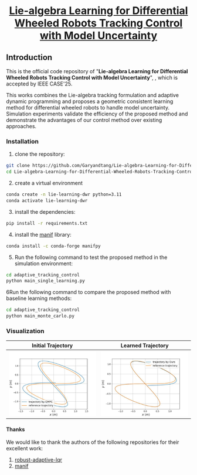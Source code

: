 <div id="top" align="center">

# [Lie-algebra Learning for Differential Wheeled Robots Tracking Control with Model Uncertainty]()

</div>

## Introduction
This is the official code repository of "**Lie-algebra Learning for Differential Wheeled Robots Tracking Control with Model Uncertainty**", , which is accepted by IEEE CASE'25.


This works combines the Lie-algebra tracking formulation and adaptive dynamic programming and proposes a geometric consistent 
learning method for differential wheeled robots to handle model uncertainty. Simulation experiments validate the efficiency of the proposed method and demonstrate the advantages of our control method over existing approaches.



[//]: # ([preprint]&#40;https://arxiv.org/abs/2403.07317&#41;, [code]&#40;https://github.com/Garyandtang/GMPC-Tracking-Control&#41;)



[//]: # (If you find this work useful, please consider citing our paper:)

[//]: # ()
[//]: # (```)

[//]: # (@misc{tang2024gmpc,)

[//]: # (      title={GMPC: Geometric Model Predictive Control for Wheeled Mobile Robot Trajectory Tracking}, )

[//]: # (      author={Jiawei Tang and Shuang Wu and Bo Lan and Yahui Dong and Yuqiang Jin and Guangjian Tian and Wen-An Zhang and Ling Shi},)

[//]: # (      year={2024},)

[//]: # (      eprint={2403.07317},)

[//]: # (      archivePrefix={arXiv},)

[//]: # (      primaryClass={eess.SY})

[//]: # (})

[//]: # (```)




### Installation
1. clone the repository:
```bash
git clone https://github.com/Garyandtang/Lie-algebra-Learning-for-Differential-Wheeled-Robots-Tracking-Control.git
cd Lie-algebra-Learning-for-Differential-Wheeled-Robots-Tracking-Control
```
2. create a virtual environment
```bash
conda create -n lie-learning-dwr python=3.11
conda activate lie-learning-dwr
```
3. install the dependencies:
```bash
pip install -r requirements.txt
```
4. install the [manif](https://github.com/artivis/manif) library:
```bash
conda install -c conda-forge manifpy
```

5. Run the following command to test the proposed method in the simulation environment:
```bash
cd adaptive_tracking_control
python main_single_learning.py
```

6Run the following command to compare the proposed method with baseline learning methods:
```bash
cd adaptive_tracking_control
python main_monte_carlo.py
```


### Visualization

Initial Trajectory        |           Learned Trajectory            
:-------------------------:|:----------------------------------------:
![](./adaptive_tracking_control/data/time_varying_tracking/init_time_vary_trajectory.jpg)  |     ![](./adaptive_tracking_control/data/time_varying_tracking/learned_time_vary_trajectory.jpg)      


#### Thanks
We would like to thank the authors of the following repositories for their excellent work:
1. [robust-adaptive-lqr](https://github.com/modestyachts/robust-adaptive-lqr)
2. [manif](https://github.com/artivis/manif)
